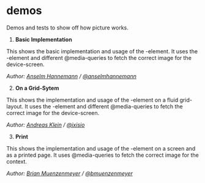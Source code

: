 demos
=====

Demos and tests to show off how picture works. 

1. **Basic Implementation**

This shows the basic implementation and usage of the <picture>-element. It uses the <source>-element and different @media-queries to fetch the correct image for the device-screen.

_Author: [Anselm Hannemann](http://anselm-hannemann.com/) / [@anselmhannemann](https://twitter.com/anselmhannemann)_

2. **On a Grid-Sytem**

This shows the implementation and usage of the <picture>-element on a fluid grid-layout. It uses the <source>-element and different @media-queries to fetch the correct image for the device-screen.

_Author: [Andreas Klein](http://www.andreasklein.org/) / [@ixisio](https://twitter.com/ixisio)_

3. **Print**

This shows the implementation and usage of the <picture>-element on a screen and as a printed page.  It uses @media-queries to fetch the correct image for the context.

_Author: [Brian Muenzenmeyer](http://www.brianmuenzenmeyer.com) / [@bmuenzenmeyer](https://twitter.com/bmuenzenmeyer)_